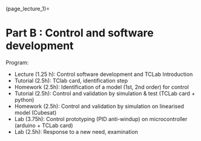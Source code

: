 (page_lecture_1)=
# Part B : Control and software development

Program:  
- Lecture (1.25 h): Control software development and TCLab Introduction
- Tutorial (2.5h): TClab card, identification step
- Homework (2.5h): Identification of a model (1st, 2nd order) for control
- Tutorial (2.5h): Control and validation by simulation & test (TCLab card + python)
- Homework (2.5h): Control and validation by simulation on linearised model (Cubesat)
- Lab (3.75h): Control prototyping (PID anti-windup) on microcontroller (arduino + TCLab card)
- Lab (2.5h): Response to a new need, examination